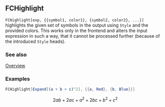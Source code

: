 ## FCHighlight

`FCHighlight[exp, {{symbol1, color1}, {symbol2, color2}, ...}]` highlights the given set of symbols in the output using `Style` and the provided colors. This works only in the frontend and alters the input expression in such a way, that it cannot be processed further (because of the introduced `Style` heads).

### See also

[Overview](Extra/FeynCalc.md)

### Examples

```mathematica
FCHighlight[Expand[(a + b + c)^2], {{a, Red}, {b, Blue}}]
```

$$2 a b+2 a c+a^2+2 b c+b^2+c^2$$
